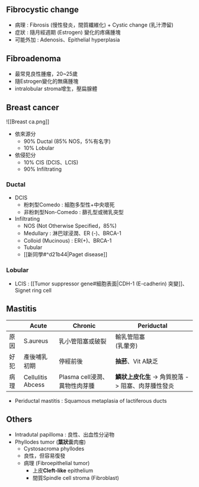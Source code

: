 ## Fibrocystic change
- 病理 : Fibrosis (慢性發炎，間質纖維化) + Cystic change (乳汁滯留)
- 症狀 : 隨月經週期 (Estrogen) 變化的疼痛腫塊
- 可能外加 : Adenosis、Epithelial hyperplasia
## Fibroadenoma
- 最常見良性腫瘤，20~25歲
- 隨Estrogen變化的無痛腫塊
- intralobular stroma增生，壓扁腺體
## Breast cancer
![[Breast ca.png]]
- 依來源分
	- 90% Ductal (85% NOS，5%有名字)
	- 10% Lobular
- 依侵犯分
	- 10% CIS (DCIS、LCIS)
	- 90% Infiltrating
### Ductal
- DCIS
	- 粉刺型Comedo : 細胞多型性+中央壞死
	- 非粉刺型Non-Comedo : 篩孔型或微乳突型
- Infiltrating
	- NOS (Not Otherwise Specified，85%)
	- Medullary : 淋巴球浸潤、ER (-)、BRCA-1
	- Colloid (Mucinous) : ER(+)、BRCA-1
	- Tubular
	- [[新同學#^d21b44|Paget disease]]
### Lobular
- LCIS : [[Tumor suppressor gene#細胞表面|CDH-1 (E-cadherin) 突變]]、Signet ring cell
## Mastitis
|  	| Acute              	| Chronic                 	| Periductal                                     	|
|--------	|--------------------	|-------------------------	|------------------------------------------------	|
| 原因   	| S.aureus           	| 乳小管阻塞或破裂        	| 輸乳管阻塞<br>(乳暈旁)                                     	|
| 好犯   	| 產後哺乳初期       	| 停經前後                	| **抽菸**、Vit A缺乏                                	|
| 病理   	| Cellulitis<br>Abcess 	| Plasma cell浸潤、異物性肉芽腫 	| **鱗狀上皮化生** -> 角質脫落 -> 阻塞、肉芽腫性發炎 	|
- Periductal mastitis : Squamous metaplasia of lactiferous ducts
## Others
- Intradutal papilloma : 良性、出血性分泌物
- Phyllodes tumor (**葉狀**囊肉瘤)
	- Cystosacroma phyllodes
	- 良性，但容易復發
	- 病理 (Fibroepithelial tumor)
		- 上皮**Cleft-like** epithelium
		- 間質Spindle cell stroma (Fibroblast)